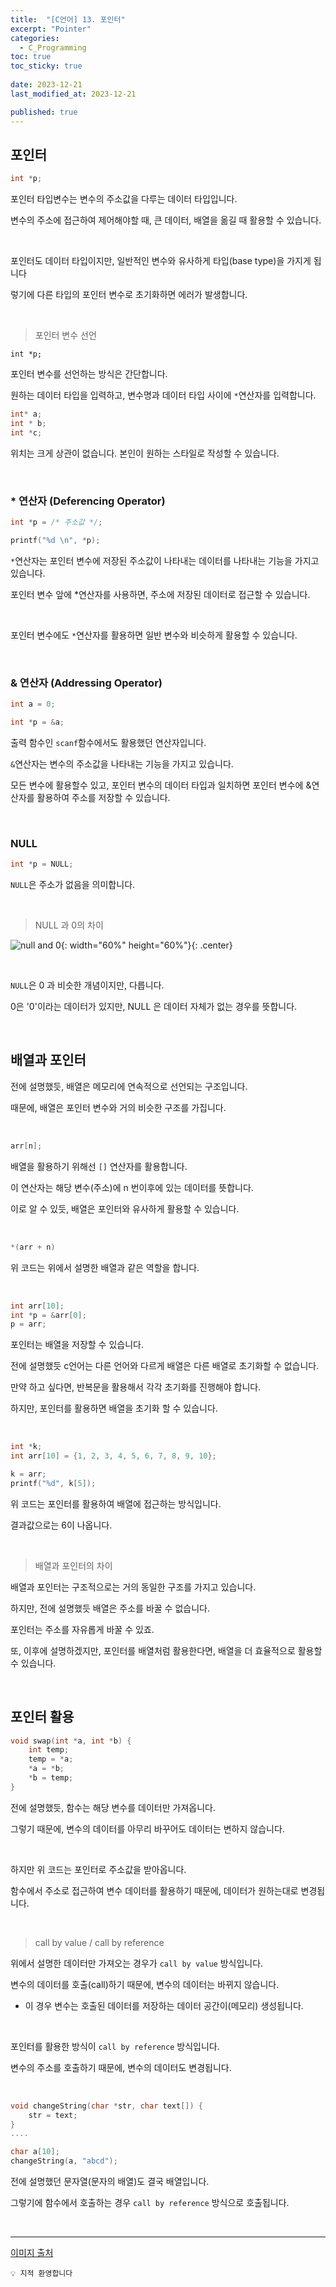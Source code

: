 ```yaml
---
title:  "[C언어] 13. 포인터"
excerpt: "Pointer"
categories:
  - C_Programming
toc: true
toc_sticky: true
 
date: 2023-12-21
last_modified_at: 2023-12-21

published: true
---
```


## 포인터 

```c
int *p;
```

포인터 타입변수는 변수의 주소값을 다루는 데이터 타입입니다.

변수의 주소에 접근하여 제어해야할 때, 큰 데이터, 배열을 옮길 때 활용할 수 있습니다.

<br />

포인터도 데이터 타입이지만, 일반적인 변수와 유사하게 타입(base type)을 가지게 됩니다

렇기에 다른 타입의 포인터 변수로 초기화하면 에러가 발생합니다.

<br />

> 포인터 변수 선언

```
int *p;
```
포인터 변수를 선언하는 방식은 간단합니다.

원하는 데이터 타입을 입력하고, 변수명과 데이터 타입 사이에 `*`연산자를 입력합니다.

```c
int* a;
int * b;
int *c;
```

위치는 크게 상관이 없습니다. 본인이 원하는 스타일로 작성할 수 있습니다.

<br />

### * 연산자 (Deferencing Operator)

```c
int *p = /* 주소값 */;

printf("%d \n", *p);
```

`*`연산자는 포인터 변수에 저장된 주소값이 나타내는 데이터를 나타내는 기능을 가지고 있습니다.

포인터 변수 앞에 *연산자를 사용하면, 주소에 저장된 데이터로 접근할 수 있습니다.

<br />

포인터 변수에도 `*`연산자를 활용하면 일반 변수와 비슷하게 활용할 수 있습니다.

<br />

### & 연산자 (Addressing Operator)

```c
int a = 0; 

int *p = &a;
```


출력 함수인 `scanf`함수에서도 활용했던 연산자입니다.

`&`연산자는 변수의 주소값을 나타내는 기능을 가지고 있습니다.

모든 변수에 활용할수 있고, 포인터 변수의 데이터 타입과 일치하면 포인터 변수에 &연산자를 활용하여 주소를 저장할 수 있습니다.

<br />

### NULL

```c
int *p = NULL;
```

`NULL`은 주소가 없음을 의미합니다.


<br />

> NULL 과 0의 차이

![null and 0](https://github.com/leehan416/Blog_comments/assets/35258105/11d74713-78c2-454f-bc01-70528152f676){: width="60%" height="60%"}{: .center}


<br />

`NULL`은 0 과 비슷한 개념이지만, 다릅니다.

0은 '0'이라는 데이터가 있지만, NULL 은 데이터 자체가 없는 경우를 뜻합니다.

<br />


## 배열과 포인터

전에 설명했듯, 배열은 메모리에 연속적으로 선언되는 구조입니다.

때문에, 배열은 포인터 변수와 거의 비슷한 구조를 가집니다.


<br />

```c
arr[n];
```
배열을 활용하기 위해선 `[]` 연산자를 활용합니다. 

이 연산자는 해당 변수(주소)에 n 번이후에 있는 데이터를 뜻합니다.

이로 알 수 있듯, 배열은 포인터와 유사하게 활용할 수 있습니다.

<br />

```c
*(arr + n)
```
위 코드는 위에서 설명한 배열과 같은 역할을 합니다. 

<br />

```c
int arr[10];
int *p = &arr[0];
p = arr;
```

포인터는 배열을 저장할 수 있습니다.

전에 설명했듯 c언어는 다른 언어와 다르게 배열은 다른 배열로 초기화할 수 없습니다.

만약 하고 싶다면, 반복문을 활용해서 각각 초기화를 진행해야 합니다.

하지만, 포인터를 활용하면 배열을 초기화 할 수 있습니다. 

<br />

```c
int *k;
int arr[10] = {1, 2, 3, 4, 5, 6, 7, 8, 9, 10};

k = arr;
printf("%d", k[5]);
```

위 코드는 포인터를 활용하여 배열에 접근하는 방식입니다.

결과값으로는 6이 나옵니다.



<br />

> 배열과 포인터의 차이

배열과 포인터는 구조적으로는 거의 동일한 구조를 가지고 있습니다.

하지만, 전에 설명했듯 배열은 주소를 바꿀 수 없습니다.

포인터는 주소를 자유롭게 바꿀 수 있죠.

또, 이후에 설명하겠지만, 포인터를 배열처럼 활용한다면, 배열을 더 효율적으로 활용할 수 있습니다.

<br />


## 포인터 활용
```c
void swap(int *a, int *b) {
    int temp;
    temp = *a;
    *a = *b;
    *b = temp; 
}
```

전에 설명했듯, 함수는 해당 변수를 데이터만 가져옵니다. 

그렇기 때문에, 변수의 데이터를 아무리 바꾸어도 데이터는 변하지 않습니다.

<br />

하지만 위 코드는 포인터로 주소값을 받아옵니다. 

함수에서 주소로 접근하여 변수 데이터를 활용하기 때문에, 데이터가 원하는대로 변경됩니다.

<br />

> call by value / call by reference

위에서 설명한 데이터만 가져오는 경우가 `call by value` 방식입니다.

변수의 데이터를 호출(call)하기 때문에, 변수의 데이터는 바뀌지 않습니다.

* 이 경우 변수는 호출된 데이터를 저장하는 데이터 공간이(메모리) 생성됩니다.
<br />

포인터를 활용한 방식이 `call by reference` 방식입니다.

변수의 주소를 호출하기 때문에, 변수의 데이터도 변경됩니다.


<br />

```c
void changeString(char *str, char text[]) {
    str = text;
}
....

char a[10];
changeString(a, "abcd");

```

전에 설명했던 문자열(문자의 배열)도 결국 배열입니다.

그렇기에 함수에서 호출하는 경우 `call by reference` 방식으로 호출됩니다.


<br />


---

[이미지 출처](https://gall.dcinside.com/mgallery/board/view/?id=aoegame&no=9158183)

```
💡 지적 환영합니다
```

